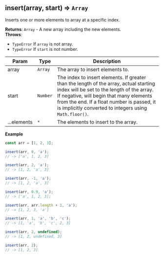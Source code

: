 <a name="insert"></a>

## insert(array, start) ⇒ <code>Array</code>
Inserts one or more elements to array at a specific index.

**Returns**: <code>Array</code> - A new array including the new elements.  
**Throws**:

- <code>TypeError</code> If `array` is not array.
- <code>TypeError</code> If `start` is not number.


| Param | Type | Description |
| --- | --- | --- |
| array | <code>Array</code> | The array to insert elements to. |
| start | <code>Number</code> | The index to insert elements. If greater than the length of the array, actual starting index will be set to the length of the array. If negative, will begin that many elements from the end. If a float number is passed, it is implicitly converted to integers using `Math.floor()`. |
| ...elements | <code>\*</code> | The elements to insert to the array. |

**Example**
```js
const arr = [1, 2, 3];

insert(arr, 0, 'a');
// -> ['a', 1, 2, 3]

insert(arr, 2, 'a');
// -> [1, 2, 'a', 3]

insert(arr, -1, 'a');
// -> [1, 2, 'a', 3]

insert(arr, 0.9, 'a');
// -> ['a', 1, 2, 3];

insert(arr, arr.length + 1, 'a');
// -> [1, 2, 3, 'a']

insert(arr, 1, 'a', 'b', 'c');
// -> [1, 'a', 'b', 'c', 2, 3]

insert(arr, 2, undefined);
// -> [1, 2, undefined, 3]

insert(arr, 2);
// -> [1, 2, 3]
```
